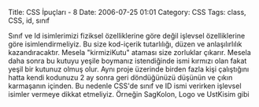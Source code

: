 Title: CSS İpuçları - 8
Date: 2006-07-25 01:01
Category: CSS
Tags: class, CSS, id, sınıf

Sınıf ve Id isimlerimizi fiziksel özelliklerine göre değil işlevsel
özelliklerine göre isimlendirmeliyiz. Bu size kod-içerik tutarlılığı,
düzen ve anlaşılırlılık kazandıracaktır. Mesela "kirmiziKutu" ataması
size zorluklar çıkarır. Mesela daha sonra bu kutuyu yeşile boymanız
istendiğinde ismi kırmızı olan fakat yeşil bir kutunuz olmuş olur. Aynı
proje üzerinde birden fazla kişi çalıştığını hatta kendi kodunuzu 2 ay
sonra geri döndüğünüzü düşünün ve çıkın karmaşanın içinden. Bu nedenle
CSS'de sınıf ve ID ismi verirken işlevsel isimler vermeye dikkat
etmeliyiz. Örneğin SagKolon, Logo ve UstKisim gibi
